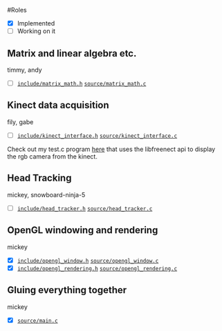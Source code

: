 #Roles

- [x] Implemented
- [ ] Working on it

## Matrix and linear algebra etc.
timmy, andy

- [ ] [`include/matrix_math.h`](include/matrix_math.h) [`source/matrix_math.c`](source/matrix_math.c)

## Kinect data acquisition
fily, gabe

- [ ] [`include/kinect_interface.h`](include/kinect_interface.h) [`source/kinect_interface.c`](source/kinect_interface.c)

Check out my test.c program [here](https://github.com/michaellmonaghan/glnect/blob/master/test.c) that uses the libfreenect api to display the rgb camera from the kinect.

## Head Tracking
mickey, snowboard-ninja-5

- [ ] [`include/head_tracker.h`](include/head_tracker.h) [`source/head_tracker.c`](source/head_tracker.c)

## OpenGL windowing and rendering
mickey

- [x] [`include/opengl_window.h`](include/opengl_window.h) [`source/opengl_window.c`](source/opengl_window.c)
- [x] [`include/opengl_rendering.h`](include/opengl_rendering.h) [`source/opengl_rendering.c`](source/opengl_rendering.c)

## Gluing everything together
mickey

- [x] [`source/main.c`](source/main.c)
